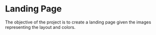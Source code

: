 # Landing Page

The objective of the project is to create a landing page given the images representing the layout and colors.

